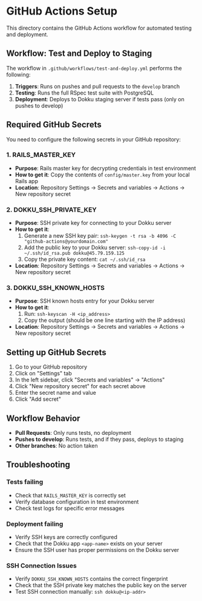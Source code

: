 # GitHub Actions Setup

This directory contains the GitHub Actions workflow for automated testing and deployment.

## Workflow: Test and Deploy to Staging

The workflow in `.github/workflows/test-and-deploy.yml` performs the following:

1. **Triggers**: Runs on pushes and pull requests to the `develop` branch
2. **Testing**: Runs the full RSpec test suite with PostgreSQL
3. **Deployment**: Deploys to Dokku staging server if tests pass (only on pushes to develop)

## Required GitHub Secrets

You need to configure the following secrets in your GitHub repository:

### 1. RAILS_MASTER_KEY

- **Purpose**: Rails master key for decrypting credentials in test environment
- **How to get it**: Copy the contents of `config/master.key` from your local Rails app
- **Location**: Repository Settings → Secrets and variables → Actions → New repository secret

### 2. DOKKU_SSH_PRIVATE_KEY

- **Purpose**: SSH private key for connecting to your Dokku server
- **How to get it**:
  1. Generate a new SSH key pair: `ssh-keygen -t rsa -b 4096 -C "github-actions@yourdomain.com"`
  2. Add the public key to your Dokku server: `ssh-copy-id -i ~/.ssh/id_rsa.pub dokku@45.79.159.125`
  3. Copy the private key content: `cat ~/.ssh/id_rsa`
- **Location**: Repository Settings → Secrets and variables → Actions → New repository secret

### 3. DOKKU_SSH_KNOWN_HOSTS

- **Purpose**: SSH known hosts entry for your Dokku server
- **How to get it**:
  1. Run: `ssh-keyscan -H <ip_address>`
  2. Copy the output (should be one line starting with the IP address)
- **Location**: Repository Settings → Secrets and variables → Actions → New repository secret

## Setting up GitHub Secrets

1. Go to your GitHub repository
2. Click on "Settings" tab
3. In the left sidebar, click "Secrets and variables" → "Actions"
4. Click "New repository secret" for each secret above
5. Enter the secret name and value
6. Click "Add secret"

## Workflow Behavior

- **Pull Requests**: Only runs tests, no deployment
- **Pushes to develop**: Runs tests, and if they pass, deploys to staging
- **Other branches**: No action taken

## Troubleshooting

### Tests failing

- Check that `RAILS_MASTER_KEY` is correctly set
- Verify database configuration in test environment
- Check test logs for specific error messages

### Deployment failing

- Verify SSH keys are correctly configured
- Check that the Dokku app `<app-name>` exists on your server
- Ensure the SSH user has proper permissions on the Dokku server

### SSH Connection Issues

- Verify `DOKKU_SSH_KNOWN_HOSTS` contains the correct fingerprint
- Check that the SSH private key matches the public key on the server
- Test SSH connection manually: `ssh dokku@<ip-addr>`
